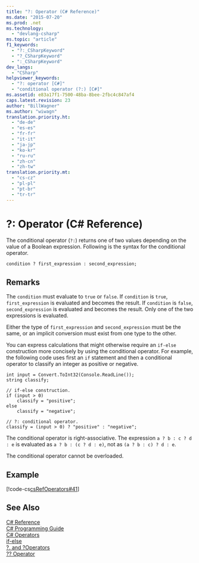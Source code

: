 ```yaml
---
title: "?: Operator (C# Reference)"
ms.date: "2015-07-20"
ms.prod: .net
ms.technology: 
  - "devlang-csharp"
ms.topic: "article"
f1_keywords: 
  - "?:_CSharpKeyword"
  - "?_CSharpKeyword"
  - ":_CSharpKeyword"
dev_langs: 
  - "CSharp"
helpviewer_keywords: 
  - "?: operator [C#]"
  - "conditional operator (?:) [C#]"
ms.assetid: e83a17f1-7500-48ba-8bee-2fbc4c847af4
caps.latest.revision: 23
author: "BillWagner"
ms.author: "wiwagn"
translation.priority.ht: 
  - "de-de"
  - "es-es"
  - "fr-fr"
  - "it-it"
  - "ja-jp"
  - "ko-kr"
  - "ru-ru"
  - "zh-cn"
  - "zh-tw"
translation.priority.mt: 
  - "cs-cz"
  - "pl-pl"
  - "pt-br"
  - "tr-tr"
---
```

# ?: Operator (C# Reference)
The conditional operator (`?:`) returns one of two values depending on the value of a Boolean expression. Following is the syntax for the conditional operator.  
  
```  
condition ? first_expression : second_expression;  
```  
  
## Remarks  
 The `condition` must evaluate to `true` or `false`. If `condition` is `true`, `first_expression` is evaluated and becomes the result. If `condition` is `false`, `second_expression` is evaluated and becomes the result. Only one of the two expressions is evaluated.  
  
 Either the type of `first_expression` and `second_expression` must be the same, or an implicit conversion must exist from one type to the other.  
  
 You can express calculations that might otherwise require an `if-else` construction more concisely by using the conditional operator. For example, the following code uses first an `if` statement and then a conditional operator to classify an integer as positive or negative.  
  
```  
int input = Convert.ToInt32(Console.ReadLine());  
string classify;  
  
// if-else construction.  
if (input > 0)  
    classify = "positive";  
else  
    classify = "negative";  
  
// ?: conditional operator.  
classify = (input > 0) ? "positive" : "negative";  
```  
  
 The conditional operator is right-associative. The expression `a ? b : c ? d : e` is evaluated as `a ? b : (c ? d : e)`, not as `(a ? b : c) ? d : e`.  
  
 The conditional operator cannot be overloaded.  
  
## Example  
 [!code-cs[csRefOperators#41](../../../csharp/language-reference/operators/codesnippet/CSharp/conditional-operator_1.cs)]  
  
## See Also  
 [C# Reference](../../../csharp/language-reference/index.md)   
 [C# Programming Guide](../../../csharp/programming-guide/index.md)   
 [C# Operators](../../../csharp/language-reference/operators/index.md)   
 [if-else](../../../csharp/language-reference/keywords/if-else.md)   
 [?. and ?Operators](../../../csharp/language-reference/operators/null-conditional-operators.md)   
 [?? Operator](../../../csharp/language-reference/operators/null-conditional-operator.md)
